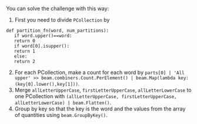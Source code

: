 <!--
Licensed under the Apache License, Version 2.0 (the "License");
you may not use this file except in compliance with the License.
You may obtain a copy of the License at
http://www.apache.org/licenses/LICENSE-2.0
Unless required by applicable law or agreed to in writing, software
distributed under the License is distributed on an "AS IS" BASIS,
WITHOUT WARRANTIES OR CONDITIONS OF ANY KIND, either express or implied.
See the License for the specific language governing permissions and
limitations under the License.
-->
You can solve the challenge with this way:
1. First you need to divide `PCollection` by
```
def partition_fn(word, num_partitions):
   if word.upper()==word:
   return 0
   if word[0].isupper():
   return 1
   else:
   return 2
```
2. For each PCollection, make a count for each word by `parts[0] | 'All upper' >> beam.combiners.Count.PerElement() | beam.Map(lambda key: (key[0].lower(),key[1]))`.
3. Merge `allLetterUpperCase`, `firstLetterUpperCase`, `allLetterLowerCase` to one PCollection with `(allLetterUpperCase, firstLetterUpperCase, allLetterLowerCase) | beam.Flatten()`.
4. Group by key so that the key is the word and the values from the array of quantities using `beam.GroupByKey()`.